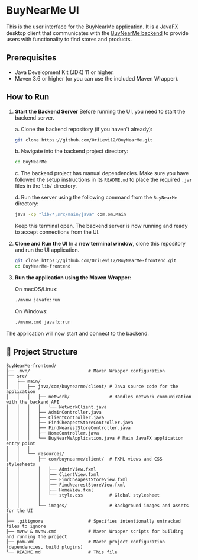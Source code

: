 # BuyNearMe UI

This is the user interface for the BuyNearMe application. It is a JavaFX desktop client that communicates with the [BuyNearMe backend](https://github.com/OriLevi12/BuyNearMe) to provide users with functionality to find stores and products.

## Prerequisites

- Java Development Kit (JDK) 11 or higher.
- Maven 3.6 or higher (or you can use the included Maven Wrapper).

## How to Run

1. **Start the Backend Server**
   Before running the UI, you need to start the backend server.

   a. Clone the backend repository (if you haven't already):
   ```sh
   git clone https://github.com/OriLevi12/BuyNearMe.git
   ```
   b. Navigate into the backend project directory:
   ```sh
   cd BuyNearMe
   ```
   c. The backend project has manual dependencies. Make sure you have followed the setup instructions in its `README.md` to place the required `.jar` files in the `lib/` directory.

   d. Run the server using the following command from the `BuyNearMe` directory:
   ```sh
   java -cp "lib/*;src/main/java" com.om.Main
   ```
   Keep this terminal open. The backend server is now running and ready to accept connections from the UI.

2. **Clone and Run the UI**
   In a **new terminal window**, clone this repository and run the UI application.
   ```sh
   git clone https://github.com/OriLevi12/BuyNearMe-frontend.git
   cd BuyNearMe-frontend
   ```

3. **Run the application using the Maven Wrapper:**
   
   On macOS/Linux:
   ```sh
   ./mvnw javafx:run
   ```

   On Windows:
   ```sh
   ./mvnw.cmd javafx:run
   ```

The application will now start and connect to the backend.

## 📁 Project Structure

```
BuyNearMe-frontend/
├── .mvn/                      # Maven Wrapper configuration
├── src/
│   ├── main/
│   │   ├── java/com/buynearme/client/ # Java source code for the application
│   │   │   ├── network/               # Handles network communication with the backend API
│   │   │   │   └── NetworkClient.java
│   │   │   ├── AdminController.java
│   │   │   ├── ClientController.java
│   │   │   ├── FindCheapestStoreController.java
│   │   │   ├── FindNearestStoreController.java
│   │   │   ├── HomeController.java
│   │   │   └── BuyNearMeApplication.java # Main JavaFX application entry point
│   │   │
│   │   └── resources/
│   │       ├── com/buynearme/client/  # FXML views and CSS stylesheets
│   │       │   ├── AdminView.fxml
│   │       │   ├── ClientView.fxml
│   │       │   ├── FindCheapestStoreView.fxml
│   │       │   ├── FindNearestStoreView.fxml
│   │       │   ├── HomeView.fxml
│   │       │   └── style.css          # Global stylesheet
│   │       │
│   │       └── images/                # Background images and assets for the UI
│
├── .gitignore                 # Specifies intentionally untracked files to ignore
├── mvnw & mvnw.cmd            # Maven Wrapper scripts for building and running the project
├── pom.xml                    # Maven project configuration (dependencies, build plugins)
└── README.md                  # This file
``` 